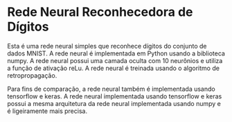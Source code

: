 # Rede Neural Reconhecedora de Dígitos

Esta é uma rede neural simples que reconhece dígitos do conjunto de dados MNIST. A rede neural é implementada em Python usando a biblioteca numpy. A rede neural possui uma camada oculta com 10 neurônios e utiliza a função de ativação reLu. A rede neural é treinada usando o algoritmo de retropropagação.

Para fins de comparação, a rede neural também é implementada usando tensorflow e keras. A rede neural implementada usando tensorflow e keras possui a mesma arquitetura da rede neural implementada usando numpy e é ligeiramente mais precisa.
